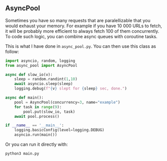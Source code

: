 ## AsyncPool

Sometimes you have so many requests that are paralellizable that you would exhaust your memory.
For example if you have 10 000 URLs to fetch, it will be probably more efficient to always fetch
100 of them concurrently. To code such logic, you can combine async queues with coroutine tasks.

This is what I have done in `async_pool.py`. You can then use this class as follow:

```python
import asyncio, random, logging
from async_pool import AsyncPool

async def slow_io(v):
    sleep = random.randint(1,10)
    await asyncio.sleep(sleep)
    logging.debug(f"{v} slept for {sleep} sec, done.")

async def main():
    pool = AsyncPool(concurrency=3, name="example")
    for task in range(9):
        pool.put(slow_io, task)
    await pool.process()

if __name__ == '__main__':
    logging.basicConfig(level=logging.DEBUG)
    asyncio.run(main())
```

Or you can run it directly with:

```bash
python3 main.py
```
